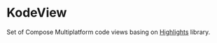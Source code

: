 # KodeView

Set of Compose Multiplatform code views basing on 
[Highlights](https://github.com/SnipMeDev/Highlights/blob/main/CHANGELOG.md) library.
